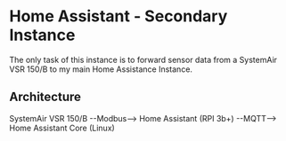 # Home Assistant - Secondary Instance

The only task of this instance is to forward sensor data from a SystemAir VSR 150/B to my main Home Assistance Instance.

## Architecture

SystemAir VSR 150/B --Modbus--> Home Assistant (RPI 3b+) --MQTT--> Home Assistant Core (Linux)
